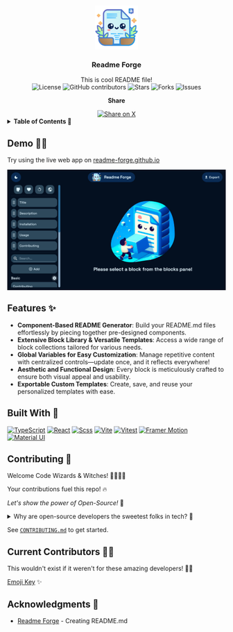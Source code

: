<div align="center">
  <a href="https://github.com/SenaThenu/readme-forge">
    <img src="https://github.com//SenaThenu/readme-forge/blob/main/src/assets/logo.svg?raw=true" alt="Repo Logo" height="100">
  </a>
</div>

<h3 align="center">Readme Forge</h3>

<div align="center">This is cool README file!</div>

<div align="center">
  <img src="https://img.shields.io/badge/license-MIT-blue.svg?labelColor=003694&color=ffffff" alt="License">
  <img src="https://img.shields.io/github/contributors/SenaThenu/readme-forge?labelColor=003694&color=ffffff" alt="GitHub contributors" >
  <img src="https://img.shields.io/github/stars/SenaThenu/readme-forge.svg?labelColor=003694&color=ffffff" alt="Stars">
  <img src="https://img.shields.io/github/forks/SenaThenu/readme-forge.svg?labelColor=003694&color=ffffff" alt="Forks">
  <img src="https://img.shields.io/github/issues/SenaThenu/readme-forge.svg?labelColor=003694&color=ffffff" alt="Issues">
</div>

<div align="center">
  
  <strong>Share</strong>

  <a href="https://x.com/intent/tweet?hashtags=opensource%2Creadme&text=Check%20this%20out:%20Readme Forge!&url=https%3A%2F%2Fgithub.com%2FSenaThenu%2Freadme-forge">
    <img src="https://img.shields.io/badge/Share_on_X-%23000000.svg?logo=X&logoColor=white" alt="Share on X" />
  </a>
  
</div>

<details>

<summary><strong>Table of Contents 📜</strong></summary>

- [Demo 🧑‍💻](#demo-)
- [Features ✨](#features-)
- [Built With 🔧](#built-with-)
- [Contributing 🤝](#contributing-)
- [Current Contributors 🧙‍♂️](#current-contributors-️)
- [Acknowledgments 💝](#acknowledgments-)

</details>

## Demo 🧑‍💻

Try using the live web app on [readme-forge.github.io](https://readme-forge.github.io/)

<img src="/src/assets/images/forge-preview/dark.jpg" alt="Demo of Readme Forge" align="center" />


## Features ✨

- **Component-Based README Generator**: Build your README.md files effortlessly by piecing together pre-designed components.
- **Extensive Block Library & Versatile Templates**: Access a wide range of block collections tailored for various needs.
- **Global Variables for Easy Customization**: Manage repetitive content with centralized controls—update once, and it reflects everywhere!
- **Aesthetic and Functional Design**: Every block is meticulously crafted to ensure both visual appeal and usability.
- **Exportable Custom Templates**: Create, save, and reuse your personalized templates with ease.


## Built With 🔧

[![TypeScript](https://img.shields.io/badge/TypeScript-007ACC?style=for-the-badge&logo=typescript&logoColor=white)](#)
[![React](https://img.shields.io/badge/React-20232A?style=for-the-badge&logo=react&logoColor=61DAFB)](#)
[![Scss](https://img.shields.io/badge/Scss-CC6699?style=for-the-badge&logo=sass&logoColor=white)](#)
[![Vite](https://img.shields.io/badge/Vite-9575cd?logo=vite&logoColor=fff&style=for-the-badge)](#)
[![Vitest](https://img.shields.io/badge/Vitest-6E9F18?logo=vitest&logoColor=fff&style=for-the-badge)](#)
[![Framer Motion](https://img.shields.io/badge/Framer_Motion-black?style=for-the-badge&logo=framer&logoColor=blue)](#)
[![Material UI](https://img.shields.io/badge/Material%20UI-007FFF?style=for-the-badge&logo=mui&logoColor=white)](#)

## Contributing 🤝

Welcome Code Wizards & Witches! 🧙‍♂️🧙‍♀️

Your contributions fuel this repo! 🔥

_Let's show the power of Open-Source!_ 💪

<details>
    <summary>Why are open-source developers the sweetest folks in tech? 🍭</summary>
    <p> Because they believe in sharing not only code but also <i>smiles</i> 😁 and <i>love</i> 💓 through 1s and 0s!</p>
</details>

See [`CONTRIBUTING.md`](#) to get started.

## Current Contributors 🧙‍♂️

This wouldn't exist if it weren't for these amazing developers! 🤩💖

[Emoji Key](https://allcontributors.org/docs/en/emoji-key) ✨

<!-- please use https://allcontributors.org/ to generate a contributor table with ease -->

<!-- ALL-CONTRIBUTORS-LIST:START - Do not remove or modify this section -->
<!-- prettier-ignore-start -->
<!-- markdownlint-disable -->

<!-- markdownlint-restore -->
<!-- prettier-ignore-end -->

<!-- ALL-CONTRIBUTORS-LIST:END -->


## Acknowledgments 💝

- [Readme Forge](https://readme-forge.github.io) - Creating README.md


